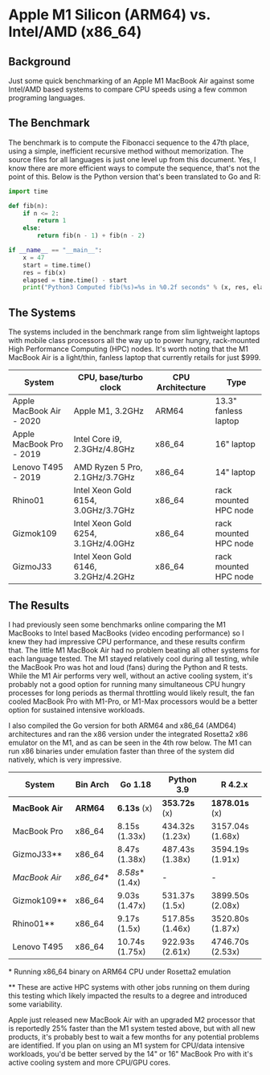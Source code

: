 # Apple M1 Silicon (ARM64) vs. Intel/AMD (x86_64)

## Background

Just some quick benchmarking of an Apple M1 MacBook Air against some Intel/AMD based systems to compare CPU speeds using a few common programing languages. 

## The Benchmark

The benchmark is to compute the Fibonacci sequence to the 47th place, using a simple, inefficient recursive method without memorization. The source files for all languages is just one level up from this document. Yes, I know there are more efficient ways to compute the sequence, that's not the point of this.  Below is the Python version that's been translated to Go and R: 

```Python
import time

def fib(n):
    if n <= 2:
        return 1
    else:
        return fib(n - 1) + fib(n - 2)

if __name__ == "__main__":
    x = 47
    start = time.time()
    res = fib(x)
    elapsed = time.time() - start
    print("Python3 Computed fib(%s)=%s in %0.2f seconds" % (x, res, elapsed))
```

## The Systems

The systems included in the benchmark range from slim lightweight laptops with mobile class processors all the way up to power hungry, rack-mounted High Performance Computing (HPC) nodes. It's worth noting that the M1 MacBook Air is a light/thin, fanless laptop that currently retails for just $999.

| System                      |  CPU, base/turbo clock               | CPU Architecture   | Type                  |
| ----------------------------| ------------------------------------ | -------------------| ----------------------|
| Apple MacBook Air - 2020    | Apple M1, 3.2GHz                     | ARM64              | 13.3" fanless laptop  |
| Apple MacBook Pro - 2019    | Intel Core i9, 2.3GHz/4.8GHz         | x86_64             | 16" laptop            |
| Lenovo T495 - 2019          | AMD Ryzen 5 Pro, 2.1GHz/3.7GHz       | x86_64             | 14" laptop            | 
| Rhino01                     | Intel Xeon Gold 6154, 3.0GHz/3.7GHz  | x86_64             | rack mounted HPC node |
| Gizmok109                   | Intel Xeon Gold 6254, 3.1GHz/4.0GHz  | x86_64             | rack mounted HPC node |
| GizmoJ33                    | Intel Xeon Gold 6146, 3.2GHz/4.2GHz  | x86_64             | rack mounted HPC node |


## The Results

I had previously seen some benchmarks online comparing the M1 MacBooks to Intel based MacBooks (video encoding performance) so I knew they had impressive CPU performance, and these results confirm that. The little M1 MacBook Air had no problem beating all other systems for each language tested. The M1 stayed relatively cool during all testing, while the MacBook Pro was hot and loud (fans) during the Python and R tests. While the M1 Air performs very well, without an active cooling system, it's probably not a good option for running many simultaneous CPU hungry processes for long periods as thermal throttling would likely result, the fan cooled MacBook Pro with M1-Pro, or M1-Max processors would be a better option for sustained intensive workloads.

I also compiled the Go version for both ARM64 and x86_64 (AMD64) architectures and ran the x86 version under the integrated Rosetta2 x86 emulator on the M1, and as can be seen in the 4th row below. The M1 can run x86 binaries under emulation faster than three of the system did natively, which is very impressive.  


| System          | Bin Arch   | Go 1.18               | Python 3.9            | R 4.2.x                 |
| --------------- | ---------  |-----------------------|-----------------------|-------------------------|
| **MacBook Air** | **ARM64**  | **6.13s** (x)         | **353.72s** (x)       | **1878.01s** (x)        |
| MacBook Pro     | x86_64     | 8.15s (1.33x)         | 434.32s (1.23x)       | 3157.04s (1.68x)        |
| GizmoJ33**        | x86_64     | 8.47s (1.38x)         | 487.43s (1.38x)       | 3594.19s (1.91x)        |
| *MacBook Air*   | *x86_64*\* |*8.58s*\* (1.4x)       | -                     | -                       |
| Gizmok109**       | x86_64     | 9.03s (1.47x)         | 531.37s (1.5x)        | 3899.50s (2.08x)        |
| Rhino01**         | x86_64     | 9.17s (1.5x)          | 517.85s (1.46x)       | 3520.80s (1.87x)        |
| Lenovo T495     | x86_64     | 10.74s (1.75x)        | 922.93s (2.61x)       | 4746.70s (2.53x)        |

\* Running x86_64 binary on ARM64 CPU under Rosetta2 emulation

\*\* These are active HPC systems with other jobs running on them during this testing which likely impacted the results to a degree and introduced some variability.  

Apple just released new MacBook Air with an upgraded M2 processor that is reportedly 25% faster than the M1 system tested above, but with all new products, it's probably best to wait a few months for any potential problems are identified. If you plan on using an M1 system for CPU/data intensive workloads, you'd be better served by the 14" or 16" MacBook Pro with it's active cooling system and more CPU/GPU cores.

